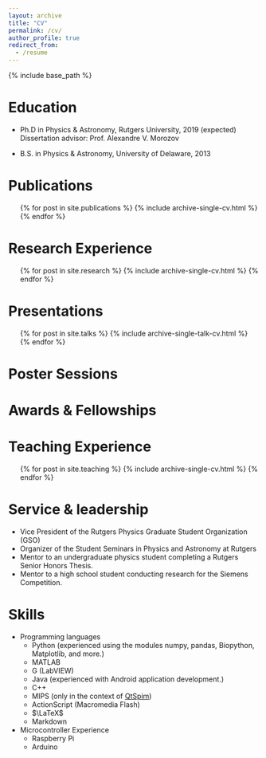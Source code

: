 ```yaml
---
layout: archive
title: "CV"
permalink: /cv/
author_profile: true
redirect_from:
  - /resume
---
```


{% include base_path %}

Education
======
* Ph.D in Physics & Astronomy, Rutgers University, 2019 (expected)
  Dissertation advisor: Prof. Alexandre V. Morozov
  
* B.S. in Physics & Astronomy, University of Delaware, 2013

Publications
======
  <ul>{% for post in site.publications %}
    {% include archive-single-cv.html %}
  {% endfor %}</ul>

Research Experience
======
  <ul>{% for post in site.research %}
    {% include archive-single-cv.html %}
  {% endfor %}</ul>

Presentations
======
  <ul>{% for post in site.talks %}
    {% include archive-single-talk-cv.html %}
  {% endfor %}</ul>

Poster Sessions
======
Awards & Fellowships
======
Teaching Experience
======
  <ul>{% for post in site.teaching %}
    {% include archive-single-cv.html %}
  {% endfor %}</ul>
  
Service & leadership
======
* Vice President of the Rutgers Physics Graduate Student Organization (GSO)
* Organizer of the Student Seminars in Physics and Astronomy at Rutgers
* Mentor to an undergraduate physics student completing a Rutgers Senior Honors Thesis.
* Mentor to a high school student conducting research for the Siemens Competition.

Skills
======
* Programming languages
  * Python (experienced using the modules numpy, pandas, Biopython, Matplotlib, and more.)
  * MATLAB
  * G (LabVIEW)
  * Java (experienced with Android application development.)
  * C++
  * MIPS (only in the context of [QtSpim](http://spimsimulator.sourceforge.net/))
  * ActionScript (Macromedia Flash)
  * $\LaTeX$
  * Markdown
* Microcontroller Experience
  * Raspberry Pi
  * Arduino
